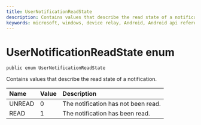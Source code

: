 ```yaml
---
title: UserNotificationReadState
description: Contains values that describe the read state of a notification.
keywords: microsoft, windows, device relay, Android, Android api reference 
---
```


# UserNotificationReadState enum

```
public enum UserNotificationReadState
```

Contains values that describe the read state of a notification.

|Name | Value | Description |
|:-- |:-- |:-- |
|   UNREAD |0| The notification has not been read. |
|   READ | 1| The notification has been read.|
